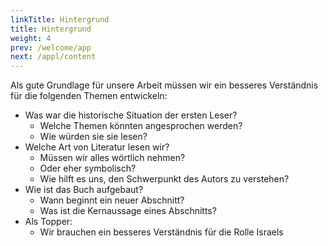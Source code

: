 ```yaml
---
linkTitle: Hintergrund
title: Hintergrund
weight: 4
prev: /welcome/app
next: /appl/content
---
```


Als gute Grundlage für unsere Arbeit müssen wir ein besseres Verständnis für die folgenden Themen entwickeln:
- Was war die historische Situation der ersten Leser? 
    - Welche Themen könnten angesprochen werden?
    - Wie würden sie sie lesen?
- Welche Art von Literatur lesen wir?
    - Müssen wir alles wörtlich nehmen?
    - Oder eher symbolisch?
    - Wie hilft es uns, den Schwerpunkt des Autors zu verstehen?
- Wie ist das Buch aufgebaut?
    - Wann beginnt ein neuer Abschnitt?
    - Was ist die Kernaussage eines Abschnitts?
- Als Topper:
    - Wir brauchen ein besseres Verständnis für die Rolle Israels
